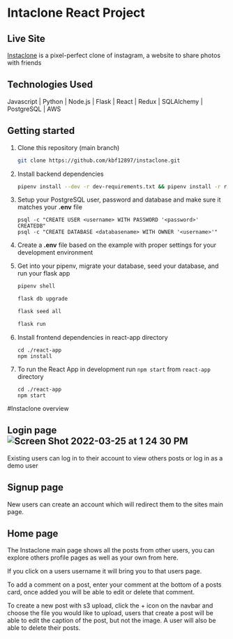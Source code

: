 # Intaclone React Project

## Live Site
[Instaclone](https://karlfinstaclone.herokuapp.com/) is a pixel-perfect clone of instagram, a website to share photos with friends

## Technologies Used
Javascript | Python | Node.js | Flask | React | Redux | SQLAlchemy | PostgreSQL | AWS

## Getting started

1. Clone this repository (main branch)

   ```bash
   git clone https://github.com/kbf12897/instaclone.git
   ```
   
2. Install backend dependencies

   ```bash 
   pipenv install --dev -r dev-requirements.txt && pipenv install -r requirements.txt
   ```
3. Setup your PostgreSQL user, password and database and make sure it matches your **.env** file
   ```
   psql -c "CREATE USER <username> WITH PASSWORD '<password>' CREATEDB"
   psql -c "CREATE DATABASE <databasename> WITH OWNER '<username>'"
   ```

4. Create a **.env** file based on the example with proper settings for your
   development environment

5. Get into your pipenv, migrate your database, seed your database, and run your flask app

   ```bash
   pipenv shell
   ```

   ```bash
   flask db upgrade
   ```

   ```bash
   flask seed all
   ```

   ```bash
   flask run
   ```

6. Install frontend dependencies in react-app directory
   ```
   cd ./react-app
   npm install
   ```

7. To run the React App in development run ```npm start``` from ```react-app``` directory
   ```
   cd ./react-app
   npm start
   ```
   
#Instaclone overview

## Login page![Screen Shot 2022-03-25 at 1 24 30 PM](https://user-images.githubusercontent.com/91348857/160171461-cb620874-4a42-4760-a217-143716829910.png)

Existing users can log in to their account to view others posts or log in as a demo user

## Signup page
New users can create an account which will redirect them to the sites main page.

## Home page
The Instaclone main page shows all the posts from other users, you can explore others profile pages as well as your own from here.

If you click on a users username it will bring you to that users page.

To add a comment on a post, enter your comment at the bottom of a posts card, once added you will be able to edit or delete that comment.

To create a new post with s3 upload, click the + icon on the navbar and choose the file you would like to upload, users that create a post will be able to edit the caption of the post, but not the image. A user will also be able to delete their posts.
